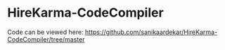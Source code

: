 # HireKarma-CodeCompiler <br>
Code can be viewed here: https://github.com/sanikaardekar/HireKarma-CodeCompiler/tree/master
